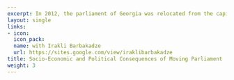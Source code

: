```yaml
---
excerpt: In 2012, the parliament of Georgia was relocated from the capital city Tbilisi to the town Kutaisi. Will a change in the location of the parliament decrease the centralization problem of capital and increase the involvement of the secondary city in the political and economic processes? In this paper, we study how parliament relocation affected local economic development and voting behavior within Kutaisi. We use a difference-in-difference design and show that relocation led to economic revival in zones close to the parliament - increased population density, increased establishments of restaurants & shops, and increased rental prices. Moreover, using voting data, we show that people became politically active and voter turnout significantly increased in zones near the parliament. Interestingly, in 2018, the parliament moved back to the capital, so we expect that the positive effects within Kutaisi due to relocation should be reduced.
layout: single
links:
- icon: 
  icon_pack: 
  name: with Irakli Barbakadze
  url: https://sites.google.com/view/iraklibarbakadze
title: Socio-Economic and Political Consequences of Moving Parliament
weight: 3
---
```


